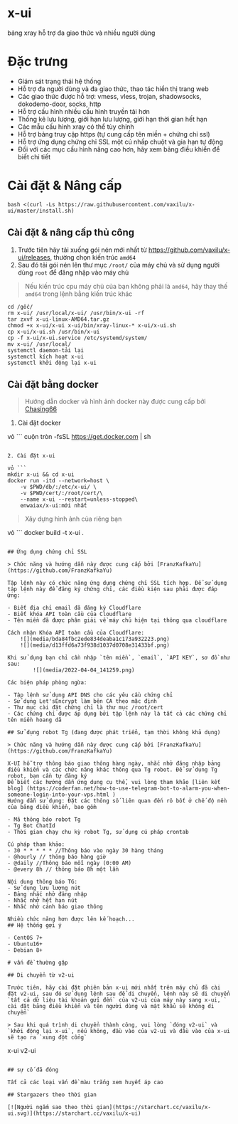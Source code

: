 # x-ui

 bảng xray hỗ trợ đa giao thức và nhiều người dùng

 # Đặc trưng

 - Giám sát trạng thái hệ thống
 - Hỗ trợ đa người dùng và đa giao thức, thao tác hiển thị trang web
 - Các giao thức được hỗ trợ: vmess, vless, trojan, shadowsocks, dokodemo-door, socks, http
 - Hỗ trợ cấu hình nhiều cấu hình truyền tải hơn
 - Thống kê lưu lượng, giới hạn lưu lượng, giới hạn thời gian hết hạn
 - Các mẫu cấu hình xray có thể tùy chỉnh
 - Hỗ trợ bảng truy cập https (tự cung cấp tên miền + chứng chỉ ssl)
 - Hỗ trợ ứng dụng chứng chỉ SSL một cú nhấp chuột và gia hạn tự động
 - Đối với các mục cấu hình nâng cao hơn, hãy xem bảng điều khiển để biết chi tiết

 # Cài đặt & Nâng cấp

 ```
 bash <(curl -Ls https://raw.githubusercontent.com/vaxilu/x-ui/master/install.sh)
 ```

 ## Cài đặt & nâng cấp thủ công

 1. Trước tiên hãy tải xuống gói nén mới nhất từ ​​https://github.com/vaxilu/x-ui/releases, thường chọn kiến ​​trúc `amd64`
 2. Sau đó tải gói nén lên thư mục `/root/` của máy chủ và sử dụng người dùng `root` để đăng nhập vào máy chủ

 > Nếu kiến ​​trúc cpu máy chủ của bạn không phải là `amd64`, hãy thay thế `amd64` trong lệnh bằng kiến ​​trúc khác

 ```
 cd /gốc/
 rm x-ui/ /usr/local/x-ui/ /usr/bin/x-ui -rf
 tar zxvf x-ui-linux-AMD64.tar.gz
 chmod +x x-ui/x-ui x-ui/bin/xray-linux-* x-ui/x-ui.sh
 cp x-ui/x-ui.sh /usr/bin/x-ui
 cp -f x-ui/x-ui.service /etc/systemd/system/
 mv x-ui/ /usr/local/
 systemctl daemon-tải lại
 systemctl kích hoạt x-ui
 systemctl khởi động lại x-ui
 ```

 ## Cài đặt bằng docker

 > Hướng dẫn docker và hình ảnh docker này được cung cấp bởi [Chasing66](https://github.com/Chasing66)

 1. Cài đặt docker

 vỏ ```
 cuộn tròn -fsSL https://get.docker.com | sh
 ```

 2. Cài đặt x-ui

 vỏ ```
 mkdir x-ui && cd x-ui
 docker run -itd --network=host \
     -v $PWD/db/:/etc/x-ui/ \
     -v $PWD/cert/:/root/cert/\
     --name x-ui --restart=unless-stopped\
     enwaiax/x-ui:mới nhất
 ```

 > Xây dựng hình ảnh của riêng bạn

 vỏ ```
 docker build -t x-ui .
 ```

 ## Ứng dụng chứng chỉ SSL

 > Chức năng và hướng dẫn này được cung cấp bởi [FranzKafkaYu](https://github.com/FranzKafkaYu)

 Tập lệnh này có chức năng ứng dụng chứng chỉ SSL tích hợp. Để sử dụng tập lệnh này để đăng ký chứng chỉ, các điều kiện sau phải được đáp ứng:

 - Biết địa chỉ email đã đăng ký Cloudflare
 - Biết khóa API toàn cầu của Cloudflare
 - Tên miền đã được phân giải về máy chủ hiện tại thông qua cloudflare

 Cách nhận Khóa API toàn cầu của Cloudflare:
     ![](media/bda84fbc2ede834deaba1c173a932223.png)
     ![](media/d13ffd6a73f938d1037d0708e31433bf.png)

 Khi sử dụng bạn chỉ cần nhập `tên miền`, `email`, `API KEY`, sơ đồ như sau:
         ![](media/2022-04-04_141259.png)

 Các biện pháp phòng ngừa:

 - Tập lệnh sử dụng API DNS cho các yêu cầu chứng chỉ
 - Sử dụng Let'sEncrypt làm bên CA theo mặc định
 - Thư mục cài đặt chứng chỉ là thư mục /root/cert
 - Các chứng chỉ được áp dụng bởi tập lệnh này là tất cả các chứng chỉ tên miền hoang dã

 ## Sử dụng robot Tg (đang được phát triển, tạm thời không khả dụng)

 > Chức năng và hướng dẫn này được cung cấp bởi [FranzKafkaYu](https://github.com/FranzKafkaYu)

 X-UI hỗ trợ thông báo giao thông hàng ngày, nhắc nhở đăng nhập bảng điều khiển và các chức năng khác thông qua Tg robot. Để sử dụng Tg robot, bạn cần tự đăng ký
 Để biết các hướng dẫn ứng dụng cụ thể, vui lòng tham khảo [liên kết blog] (https://coderfan.net/how-to-use-telegram-bot-to-alarm-you-when-someone-login-into-your-vps.html )
 Hướng dẫn sử dụng: Đặt các thông số liên quan đến rô bốt ở chế độ nền của bảng điều khiển, bao gồm

 - Mã thông báo robot Tg
 - Tg Bot ChatId
 - Thời gian chạy chu kỳ robot Tg, sử dụng cú pháp crontab

 Cú pháp tham khảo:
 - 30 * * * * * //Thông báo vào ngày 30 hàng tháng
 - @hourly // thông báo hàng giờ
 - @daily //Thông báo mỗi ngày (0:00 AM)
 - @every 8h // thông báo 8h một lần

 Nội dung thông báo TG:
 - Sử dụng lưu lượng nút
 - Bảng nhắc nhở đăng nhập
 - Nhắc nhở hết hạn nút
 - Nhắc nhở cảnh báo giao thông

 Nhiều chức năng hơn được lên kế hoạch...
 ## Hệ thống gợi ý

 - CentOS 7+
 - Ubuntu16+
 - Debian 8+

 # vấn đề thường gặp

 ## Di chuyển từ v2-ui

 Trước tiên, hãy cài đặt phiên bản x-ui mới nhất trên máy chủ đã cài đặt v2-ui, sau đó sử dụng lệnh sau để di chuyển, lệnh này sẽ di chuyển `tất cả dữ liệu tài khoản gửi đến` của v2-ui của máy này sang x-ui, ` cài đặt bảng điều khiển và tên người dùng và mật khẩu sẽ không di chuyển`

 > Sau khi quá trình di chuyển thành công, vui lòng `đóng v2-ui` và `khởi động lại x-ui`, nếu không, đầu vào của v2-ui và đầu vào của x-ui sẽ tạo ra `xung đột cổng`

 ```
 x-ui v2-ui
 ```

 ## sự cố đã đóng

 Tất cả các loại vấn đề màu trắng xem huyết áp cao

 ## Stargazers theo thời gian

 [![Người ngắm sao theo thời gian](https://starchart.cc/vaxilu/x-ui.svg)](https://starchart.cc/vaxilu/x-ui)
